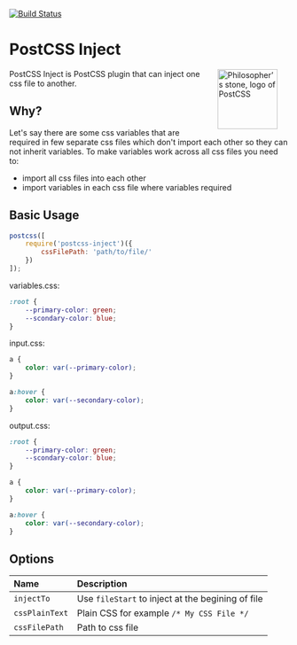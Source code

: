 [![Build Status](https://travis-ci.org/iamfrntdv/postcss-inject.svg?branch=master)](https://travis-ci.org/iamfrntdv/postcss-inject)
# PostCSS Inject
<img align="right" width="108" height="108" title="Philosopher’s stone, logo of PostCSS" src="http://postcss.github.io/postcss/logo.svg" hspace="20">
PostCSS Inject is PostCSS plugin that can inject one css file to another.

## Why?
Let's say there are some css variables that are required in few separate css files which don't import each other so they can not inherit variables. To make variables work across all css files you need to:
- import all css files into each other
- import variables in each css file where variables required

## Basic Usage
```js
postcss([
	require('postcss-inject')({
		cssFilePath: 'path/to/file/'
	})
]);

```

variables.css:
```css
:root {
	--primary-color: green;
	--scondary-color: blue;
}
```

input.css:
```css
a {
	color: var(--primary-color);
}

a:hover {
	color: var(--secondary-color);
}
```

output.css:
```css
:root {
	--primary-color: green;
	--scondary-color: blue;
}

a {
	color: var(--primary-color);
}

a:hover {
	color: var(--secondary-color);
}
```

## Options
| Name                              | Description    |
|:----------------------------------|:---------------|
| `injectTo`                  	 	| Use ```fileStart``` to inject at the begining of file |
| `cssPlainText`                    | Plain CSS for example ```/* My CSS File */``` |
| `cssFilePath`                     | Path to css file |
